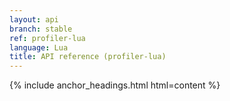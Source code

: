 ```yaml
---
layout: api
branch: stable
ref: profiler-lua
language: Lua
title: API reference (profiler-lua)
---
```

{% include anchor_headings.html html=content %}